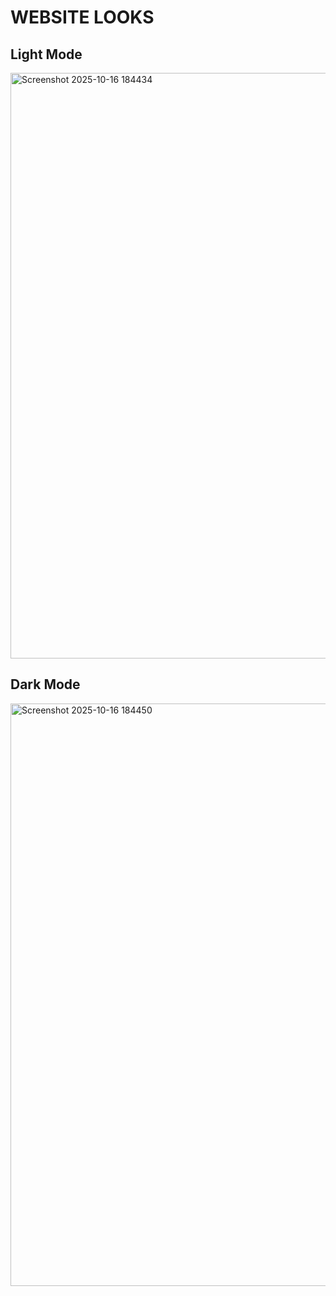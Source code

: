 # WEBSITE LOOKS

## Light Mode

<img width="1901" height="937" alt="Screenshot 2025-10-16 184434" src="https://github.com/user-attachments/assets/2ad1e652-1264-4aa7-93e3-278d37e007e2" />

## Dark Mode

<img width="1902" height="932" alt="Screenshot 2025-10-16 184450" src="https://github.com/user-attachments/assets/90ed50cb-a21f-4e74-955e-ea4ce0cd3a77" />

